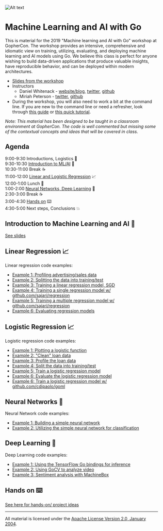 ![Alt text](https://docs.google.com/drawings/d/e/2PACX-1vT37glyZXd8ViXedt0LCSpzsbWCUSSLhWuR3o5_74tL92fh7zeIo3hVtCzhnpw8IeWAM-KcI419cIkm/pub?w=745&h=310)

# Machine Learning and AI with Go

This is material for the 2019 "Machine learning and AI with Go" workshop at GopherCon. The workshop provides an intensive, comprehensive and idiomatic view on training, utilizing, evaluating, and deploying machine learning  and AI models using Go. We believe this class is perfect for anyone wishing to build data-driven applications that produce valuable insights, have reproducible behavior, and can be deployed within modern architectures.

- [Slides from the workshop](https://docs.google.com/presentation/d/1igJntH89r0qT3BhD-91AewOKz9CZ9FWfOmmicxino7k/edit?usp=sharing)
- Instructors 
  - Daniel Whitenack - [website/blog](http://www.datadan.io/), [twitter](https://twitter.com/dwhitena), [github](https://github.com/dwhitena)
  - Miriah Peterson - [twitter](https://twitter.com/captainnobody1), [github](https://github.com/Soypete)
- During the workshop, you will also need to work a bit at the command line. If you are new to the command line or need a refresher, look through [this guide](http://bit.ly/2SytJAR) or [this quick tutorial](https://lifehacker.com/5633909/who-needs-a-mouse-learn-to-use-the-command-line-for-almost-anything).

*Note: This material has been designed to be taught in a classroom environment at GopherCon. The code is well commented but missing some of the contextual concepts and ideas that will be covered in class.*

## Agenda

9:00-9:30 Introductions, Logistics 🎤   
9:30-10:30 [Introduction to ML/AI](#introduction-to-machine-learning-and-ai-) 🧠   
10:30-11:00 Break ☕   
11:00-12:00 [Linear and Logistic Regression](#linear-regression-) 📈   
12:00-1:00 Lunch 🍕   
1:00-2:00 [Neural Networks, Deep Learning](#neural-networks-) 🤖   
2:30-3:00 Break ☕   
3:00-4:30 [Hands on](#hands-on-%EF%B8%8F) ⌨️   
4:30-5:00 Next steps, Conclusions 💥   

## Introduction to Machine Learning and AI 🧠

[See slides](https://docs.google.com/presentation/d/1igJntH89r0qT3BhD-91AewOKz9CZ9FWfOmmicxino7k/edit?usp=sharing)

## Linear Regression 📈

Linear regression code examples:

- [Example 1: Profiling advertising/sales data](linear_regression/example1/example1.go)
- [Example 2: Splitting the data into training/test](linear_regression/example2/example2.go)
- [Example 3: Training a linear regression model, SGD](linear_regression/example3/example3.go)
- [Example 4: Training a single regression model w/ github.com/sajari/regression](linear_regression/example4/example4.go)
- [Example 5: Training a multiple regression model w/ github.com/sajari/regression](linear_regression/example5/example5.go)
- [Example 6: Evaluating regression models](linear_regression/example6/example6.go)

## Logistic Regression 📈

Logistic regression code examples:

- [Example 1: Plotting a logistic function](logistic_regression/example1/example1.go)
- [Example 2: "Clean" loan data](logistic_regression/example2/example2.go)
- [Example 3: Profile the loan data](logistic_regression/example3/example3.go)
- [Example 4: Split the data into training/test](logistic_regression/example4/example4.go)
- [Example 5: Train a logistic regression model](logistic_regression/example5/example5.go)
- [Example 6: Evaluate the logistic regression model](logistic_regression/example6/example6.go)
- [Example 6: Train a logistic regression model w/ github.com/cdipaolo/goml](logistic_regression/example7/example7.go)

## Neural Networks 🤖

Neural Network code examples:

- [Example 1: Building a simple neural network](neural_networks/example1/example1.go)
- [Example 2: Utilizing the simple neural network for classification](neural_networks/example2/example2.go)

## Deep Learning 🤖

Deep Learning code examples:

- [Example 1: Using the TensorFlow Go bindings for inference](deep_learning/example1/example1.go)
- [Example 2: Using GoCV to analyze video](deep_learning/example2/example2.go)
- [Example 3: Sentiment analysis with MachineBox](deep_learning/example3/example3.go)

## Hands on ⌨️ 

[See here for hands-on/ project ideas](projects.md)

___
All material is licensed under the [Apache License Version 2.0, January 2004](http://www.apache.org/licenses/LICENSE-2.0).
